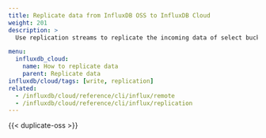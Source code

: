 ```yaml
---
title: Replicate data from InfluxDB OSS to InfluxDB Cloud
weight: 201
description: >
  Use replication streams to replicate the incoming data of select buckets to one or more buckets on a remote InfluxDB instance.

menu:
  influxdb_cloud:
    name: How to replicate data
    parent: Replicate data
influxdb/cloud/tags: [write, replication]
related:
  - /influxdb/cloud/reference/cli/influx/remote
  - /influxdb/cloud/reference/cli/influx/replication
---
```


{{< duplicate-oss >}}

